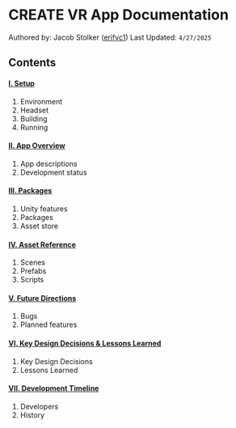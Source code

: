 # CREATE VR App Documentation

Authored by: Jacob Stolker ([erifyc1](https://github.com/erifyc1))
Last Updated: `4/27/2025`

## Contents

#### [**I. Setup**](docs/setup.md)

1. Environment
2. Headset
3. Building
4. Running

#### [**II. App Overview**](docs/app-overview)

1. App descriptions
2. Development status

#### [**III. Packages**](docs/packages)

1. Unity features
2. Packages
3. Asset store

#### [**IV. Asset Reference**](docs/asset-reference)

1. Scenes
2. Prefabs
3. Scripts

#### [**V. Future Directions**](docs/future-directions)

1. Bugs
2. Planned features

#### [**VI. Key Design Decisions & Lessons Learned**](docs/key-design-decisions.md)

1. Key Design Decisions
2. Lessons Learned

#### [**VII. Development Timeline**](docs/development-timeline)

1. Developers
2. History
